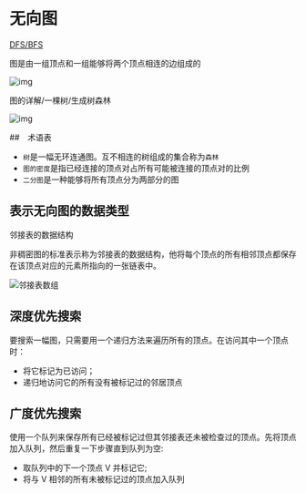 # 无向图

[DFS/BFS](https://visualgo.net/en/dfsbfs)

图是由一组顶点和一组能够将两个顶点相连的边组成的

![img](https://algs4.cs.princeton.edu/41graph/images/graph.png)

图的详解/一棵树/生成树森林

![img](https://algs4.cs.princeton.edu/41graph/images/graph-anatomy.png)

##　术语表

* `树`是一幅无环连通图。互不相连的树组成的集合称为`森林`
* `图的密度`是指已经连接的顶点对占所有可能被连接的顶点对的比例
* `二分图`是一种能够将所有顶点分为两部分的图

## 表示无向图的数据类型

邻接表的数据结构

非稠密图的标准表示称为邻接表的数据结构，他将每个顶点的所有相邻顶点都保存在该顶点对应的元素所指向的一张链表中。

![邻接表数组](https://algs4.cs.princeton.edu/41graph/images/adjacency-lists.png)
 
## 深度优先搜索

要搜索一幅图，只需要用一个递归方法来遍历所有的顶点。在访问其中一个顶点时：
* 将它标记为已访问；
* 递归地访问它的所有没有被标记过的邻居顶点

## 广度优先搜索

使用一个队列来保存所有已经被标记过但其邻接表还未被检查过的顶点。先将顶点加入队列，然后重复一下步骤直到队列为空:
* 取队列中的下一个顶点 V 并标记它;
* 将与 V 相邻的所有未被标记过的顶点加入队列
